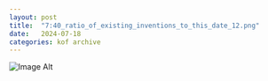 ```yaml
---
layout:	post
title:	"7:40_ratio_of_existing_inventions_to_this_date_12.png"
date:	2024-07-18
categories:	kof archive
---
```


![Image Alt](https://k0f.github.io/assets/7:40_ratio_of_existing_inventions_to_this_date_12.png)